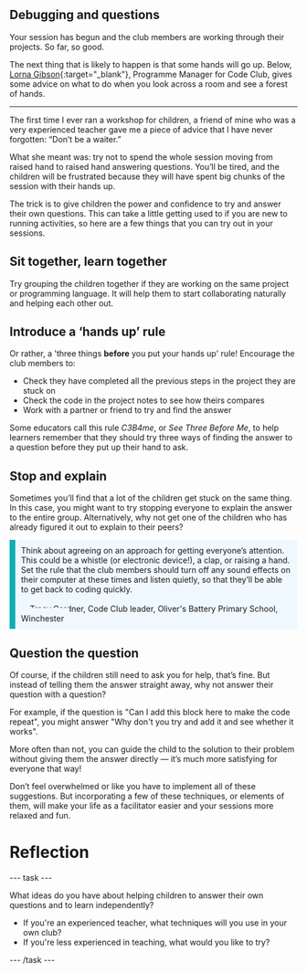 ## Debugging and questions

Your session has begun and the club members are working through their projects. So far, so good.

The next thing that is likely to happen is that some hands will go up. Below, [Lorna Gibson](https://www.futurelearn.com/profiles/7091216){:target="_blank"}, Programme Manager for Code Club, gives some advice on what to do when you look across a room and see a forest of hands.

* * *


The first time I ever ran a workshop for children, a friend of mine who was a very experienced teacher gave me a piece of advice that I have never forgotten: “Don’t be a waiter.”

What she meant was: try not to spend the whole session moving from raised hand to raised hand answering questions. You’ll be tired, and the children will be frustrated because they will have spent big chunks of the session with their hands up.

The trick is to give children the power and confidence to try and answer their own questions. This can take a little getting used to if you are new to running activities, so here are a few things that you can try out in your sessions.

## Sit together, learn together

Try grouping the children together if they are working on the same project or programming language. It will help them to start collaborating naturally and helping each other out.

## Introduce a ‘hands up’ rule

Or rather, a 'three things **before** you put your hands up' rule! Encourage the club members to:

+ Check they have completed all the previous steps in the project they are stuck on
+ Check the code in the project notes to see how theirs compares
+ Work with a partner or friend to try and find the answer

Some educators call this rule _C3B4me_, or _See Three Before Me_, to help learners remember that they should try three ways of finding the answer to a question before they put up their hand to ask.

## Stop and explain

Sometimes you’ll find that a lot of the children get stuck on the same thing. In this case, you might want to try stopping everyone to explain the answer to the entire group. Alternatively, why not get one of the children who has already figured it out to explain to their peers?

<p style='border-left: solid; border-width:10px; border-color: #0faeb0; background-color: aliceblue; padding: 10px;'>
Think about agreeing on an approach for getting everyone’s attention. This could be a whistle (or electronic device!), a clap, or raising a hand. Set the rule that the club members should turn off any sound effects on their computer at these times and listen quietly, so that they’ll be able to get back to coding quickly.<br><br><span style= "text-align:right; background-color: aliceblue; padding: 10px;"> -Tracy Gardner, Code Club leader, Oliver's Battery Primary School, Winchester</span>
</p>

## Question the question

Of course, if the children still need to ask you for help, that’s fine. But instead of telling them the answer straight away, why not answer their question with a question?

For example, if the question is "Can I add this block here to make the code repeat", you might answer "Why don't you try and add it and see whether it works".

More often than not, you can guide the child to the solution to their problem without giving them the answer directly — it’s much more satisfying for everyone that way!

Don’t feel overwhelmed or like you have to implement all of these suggestions. But incorporating a few of these techniques, or elements of them, will make your life as a facilitator easier and your sessions more relaxed and fun.

# Reflection
--- task ---

What ideas do you have about helping children to answer their own questions and to learn independently?
+ If you're an experienced teacher, what techniques will you use in your own club?
+ If you're less experienced in teaching, what would you like to try?

--- /task ---
